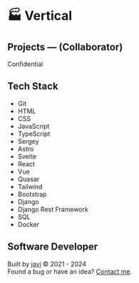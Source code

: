 # :factory: Vertical
## Projects ― (Collaborator)
Confidential
## Tech Stack
- Git
- HTML
- CSS
- JavaScript
- TypeScript
- Sergey
- Astro
- Svelte
- React
- Vue
- Quasar
- Tailwind
- Bootstrap
- Django
- Django Rest Framework
- SQL
- Docker
## Software Developer
Built by [javi](https://github.com/javi0x00/) :copyright: 2021 - 2024  
Found a bug or have an idea? [Contact me](https://www.linkedin.com/in/javi0x00/).
